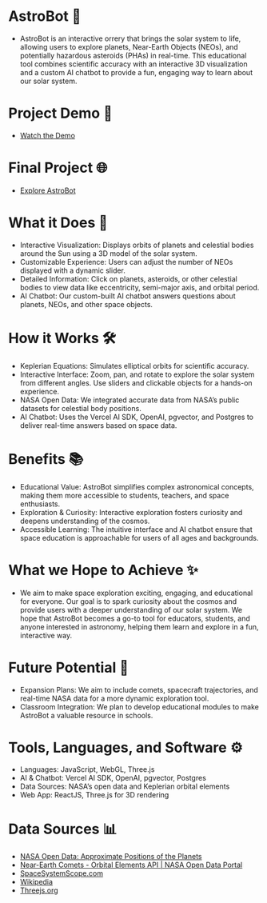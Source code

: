 # AstroBot 🌌
- AstroBot is an interactive orrery that brings the solar system to life, allowing users to explore planets, Near-Earth Objects (NEOs), and potentially hazardous asteroids (PHAs) in real-time. This educational tool combines scientific accuracy with an interactive 3D visualization and a custom AI chatbot to provide a fun, engaging way to learn about our solar system.

# Project Demo 🎥
- [Watch the Demo](https://www.youtube.com/watch?v=FxIyte5dh-M)

# Final Project 🌐
- [Explore AstroBot](https://www.roshan-and-cs-friends.co/)

# What it Does 🚀

- Interactive Visualization: Displays orbits of planets and celestial bodies around the Sun using a 3D model of the solar system.
- Customizable Experience: Users can adjust the number of NEOs displayed with a dynamic slider.
- Detailed Information: Click on planets, asteroids, or other celestial bodies to view data like eccentricity, semi-major axis, and orbital period.
- AI Chatbot: Our custom-built AI chatbot answers questions about planets, NEOs, and other space objects.

# How it Works 🛠️

- Keplerian Equations: Simulates elliptical orbits for scientific accuracy.
- Interactive Interface: Zoom, pan, and rotate to explore the solar system from different angles. Use sliders and clickable objects for a hands-on experience.
- NASA Open Data: We integrated accurate data from NASA’s public datasets for celestial body positions.
- AI Chatbot: Uses the Vercel AI SDK, OpenAI, pgvector, and Postgres to deliver real-time answers based on space data.

# Benefits 📚
- Educational Value: AstroBot simplifies complex astronomical concepts, making them more accessible to students, teachers, and space enthusiasts.
- Exploration & Curiosity: Interactive exploration fosters curiosity and deepens understanding of the cosmos.
- Accessible Learning: The intuitive interface and AI chatbot ensure that space education is approachable for users of all ages and backgrounds.

# What we Hope to Achieve ✨
- We aim to make space exploration exciting, engaging, and educational for everyone. Our goal is to spark curiosity about the cosmos and provide users with a deeper understanding of our solar system. We hope that AstroBot becomes a go-to tool for educators, students, and anyone interested in astronomy, helping them learn and explore in a fun, interactive way.

# Future Potential 🌠
- Expansion Plans: We aim to include comets, spacecraft trajectories, and real-time NASA data for a more dynamic exploration tool.
- Classroom Integration: We plan to develop educational modules to make AstroBot a valuable resource in schools.

# Tools, Languages, and Software ⚙️
- Languages: JavaScript, WebGL, Three.js
- AI & Chatbot: Vercel AI SDK, OpenAI, pgvector, Postgres
- Data Sources: NASA’s open data and Keplerian orbital elements
- Web App: ReactJS, Three.js for 3D rendering

# Data Sources 📊
- [NASA Open Data: Approximate Positions of the Planets](https://ssd.jpl.nasa.gov/planets/approx_pos.html)
- [Near-Earth Comets - Orbital Elements API | NASA Open Data Portal](https://data.nasa.gov/Space-Science/Near-Earth-Comets-Orbital-Elements-API/ysqn-vd8v/about_data)
- [SpaceSystemScope.com](https://www.solarsystemscope.com/textures/)
- [Wikipedia](https://en.wikipedia.org/wiki/Planet)
- [Threejs.org](https://threejs.org/docs/#api/en/geometries/TorusGeometry)

